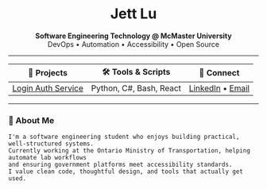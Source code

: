 <!-- README.md for Jett Lu -->

<h1 align="center">Jett Lu</h1>

<p align="center">
  <strong>Software Engineering Technology @ McMaster University</strong><br>
  DevOps • Automation • Accessibility • Open Source
</p>

<hr>

<div align="center">

| 🚀 Projects | 🛠️ Tools & Scripts | 📇 Connect |
|------------|--------------------|-----------|
| [Login Auth Service](https://github.com/Jett-Lu/Login-Authentication-Service-Cs) | Python, C#, Bash, React | [LinkedIn](https://www.linkedin.com/in/jettlu) • [Email](mailto:jett@example.com) |

</div>

<hr>

### 🧭 About Me

```text
I'm a software engineering student who enjoys building practical, well-structured systems.
Currently working at the Ontario Ministry of Transportation, helping automate lab workflows
and ensuring government platforms meet accessibility standards.
I value clean code, thoughtful design, and tools that actually get used.
